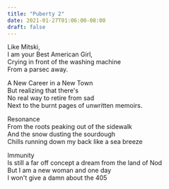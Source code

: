 ```yaml
---
title: "Puberty 2"
date: 2021-01-27T01:06:00-08:00
draft: false
---
```


Like Mitski,\
I am your Best American Girl,  
Crying in front of the washing machine  
From a parsec away.  
  
A New Career in a New Town  
But realizing that there's  
No real way to retire from sad  
Next to the burnt pages of unwritten memoirs.  
  
Resonance  
From the roots peaking out of the sidewalk  
And the snow dusting the sourdough  
Chills running down my back like a sea breeze  
  
Immunity  
Is still a far off concept a dream from the land of Nod  
But I am a new woman and one day  
I won't give a damn about the 405
